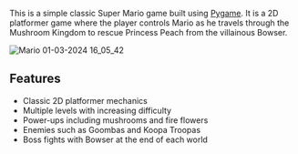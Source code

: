 This is a simple  classic Super Mario game built using [Pygame](https://www.pygame.org/). It is a 2D platformer game where the player controls Mario as he travels through the Mushroom Kingdom to rescue Princess Peach from the villainous Bowser.

![Mario 01-03-2024 16_05_42](https://github.com/manjeetsachin/mario-game/assets/93972847/6bef41c9-8aaf-40f5-bb83-ae6cd891fbcc)


## Features

- Classic 2D platformer mechanics
- Multiple levels with increasing difficulty
- Power-ups including mushrooms and fire flowers
- Enemies such as Goombas and Koopa Troopas
- Boss fights with Bowser at the end of each world

